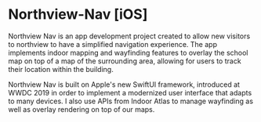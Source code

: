 # Northview-Nav [iOS]

Northview Nav is an app development project created to allow new visitors to northview to have a simplified navigation experience.
The app implements indoor mapping and wayfinding features to overlay the school map on top of a map of the surrounding area, allowing for users to track their location within the building.

Northview Nav is built on Apple's new SwiftUI framework, introduced at WWDC 2019 in order to implement a modernized user interface that adapts to many devices. I also use APIs from Indoor Atlas to manage wayfinding as well as overlay rendering on top of our maps.


